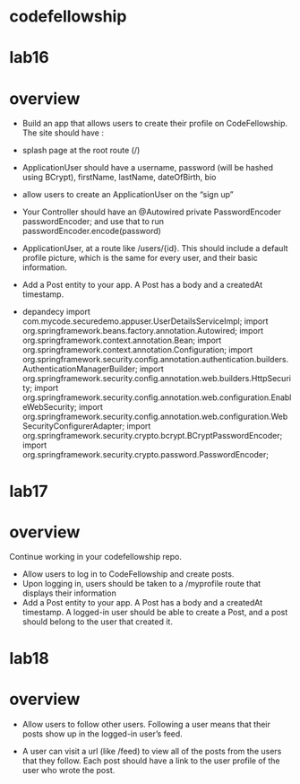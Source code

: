 # codefellowship
# lab16
# overview 
* Build an app that allows users to create their profile on CodeFellowship.
The site should have :
 * splash page at the root route (/)
 * ApplicationUser should have a username, password (will be hashed using BCrypt), firstName, lastName, dateOfBirth, bio
 * allow users to create an ApplicationUser on the “sign up”
 * Your Controller should have an @Autowired private PasswordEncoder passwordEncoder; and use that to run passwordEncoder.encode(password)
 * ApplicationUser, at a route like /users/{id}.
This should include a default profile picture, which is the same for every user, and their basic information.
* Add a Post entity to your app.
A Post has a body and a createdAt timestamp.

* depandecy
import com.mycode.securedemo.appuser.UserDetailsServiceImpl;
import org.springframework.beans.factory.annotation.Autowired;
import org.springframework.context.annotation.Bean;
import org.springframework.context.annotation.Configuration;
import org.springframework.security.config.annotation.authentication.builders.AuthenticationManagerBuilder;
import org.springframework.security.config.annotation.web.builders.HttpSecurity;
import org.springframework.security.config.annotation.web.configuration.EnableWebSecurity;
import org.springframework.security.config.annotation.web.configuration.WebSecurityConfigurerAdapter;
import org.springframework.security.crypto.bcrypt.BCryptPasswordEncoder;
import org.springframework.security.crypto.password.PasswordEncoder;


# lab17
# overview
Continue working in your codefellowship repo.
* Allow users to log in to CodeFellowship and create posts.
* Upon logging in, users should be taken to a /myprofile route that displays their information
* Add a Post entity to your app.
A Post has a body and a createdAt timestamp.
A logged-in user should be able to create a Post, and a post should belong to the user that created it.


# lab18
# overview
* Allow users to follow other users. Following a user means that their posts show up in the logged-in user’s feed.

* A user can visit a url (like /feed) to view all of the posts from the users that they follow.
Each post should have a link to the user profile of the user who wrote the post.

